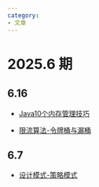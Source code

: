 ```yaml
---
category: 
- 文章
---
```


# 2025.6 期

<!-- more -->

## 6.16

- [Java10个内存管理技巧](https://www.yuque.com/jtostring/qiwsg9/gpued9ry1ax7tgzg)

- [限流算法-令牌桶与漏桶](https://www.yuque.com/rimo/deploy/fe5wots4cdmu3b8x#wNbiw)

## 6.7

- [设计模式-策略模式](https://juejin.cn/post/7512365774448803875)
